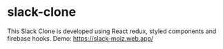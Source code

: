 # slack-clone
This Slack Clone is developed using React redux, styled components and firebase hooks.
Demo: https://slack-moiz.web.app/
